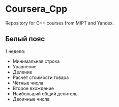 # Coursera_Cpp
Repository for C++ courses from MIPT and Yandex.

## Белый пояс
1 неделя:
- Минимальная строка
- Уравнение
- Деление
- Расчёт стоимости товара
- Чётные числа
- Второе вхождение
- Наибольший общий делитель
- Двоичные числа
